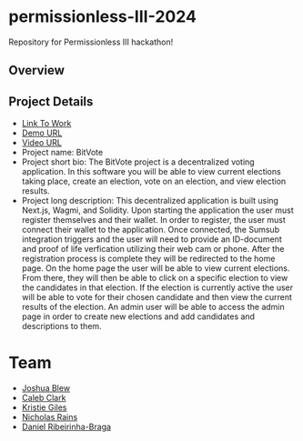 # permissionless-III-2024

Repository for Permissionless III hackathon!


## Overview

## Project Details

- [Link To Work](https://github.com/Permissionless-III/permissionless-III-2024)
- [Demo URL]()
- [Video URL]()
- Project name: BitVote
- Project short bio: The BitVote project is a decentralized voting application. In this software you will be able to view current elections taking place, create an election, vote on an election, and view election results.
- Project long description: This decentralized application is built using Next.js, Wagmi, and Solidity. Upon starting the application the user must register themselves and their wallet. In order to register, the user must connect their wallet to the application. Once connected, the Sumsub integration triggers and the user will need to provide an ID-document and proof of life verfication utilizing their web cam or phone. After the registration process is complete they will be redirected to the home page. On the home page the user will be able to view current elections. From there, they will then be able to click on a specific election to view the candidates in that election. If the election is currently active the user will be able to vote for their chosen candidate and then view the current results of the election. An admin user will be able to access the admin page in order to create new elections and add candidates and descriptions to them.

# Team

- [Joshua Blew](https://github.com/jblewnormal)
- [Caleb Clark](mailto:calebjclark@gmail.com)
- [Kristie Giles](https://github.com/kristiegiles)
- [Nicholas Rains](mailto:TheNickRains@gmail.com)
- [Daniel Ribeirinha-Braga](https://github.com/DBragz)
